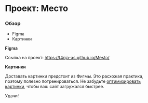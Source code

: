 # Проект: Место

### Обзор

* Figma
* Картинки

**Figma**

Ссылка на проект: https://t4nja-as.github.io/Mesto/


**Картинки**

Доставать картинки предстоит из Фигмы. Это расхожая практика, поэтому полезно потренироваться.
Не забудьте [оптимизировать картинки](https://tinypng.com/), чтобы ваш сайт загружался быстрее.

Удачи!
